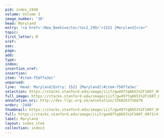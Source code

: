 ```yaml
---
pid: index_2440
volume: Volume 3
image_number: '30'
head: Maryland
entry: "<a href='/New_Beehive/toc/toc2_299/'>1521 [Maryland]</a>"
topic: 
first_letter: M
xref: 
see: 
page: 
add: 
type: 
index: 
insertion_xref: 
insertion: 
item: "#item-f58ffa3ec"
unparsed: 
line: 'Head: Maryland|Entry: 1521 [Maryland]|#item-f58ffa3ec'
selection: https://stacks.stanford.edu/image/iiif/gw497tq8651%2F1607_0973/413,1313,492,132/full/0/default.jpg
full_image: https://stacks.stanford.edu/image/iiif/gw497tq8651%2F1607_0973/full/full/0/default.jpg
annotation_uri: http://dev.llgc.org.uk/annotation/1560263756470
order: '2440'
thumbnail: https://stacks.stanford.edu/image/iiif/gw497tq8651%2F1607_0973/413,1313,492,132/150,/0/default.jpg
full: https://stacks.stanford.edu/image/iiif/gw497tq8651%2F1607_0973/413,1313,492,132/full/0/default.jpg
label: Maryland
layout: index_item
collection: index3
---
```

